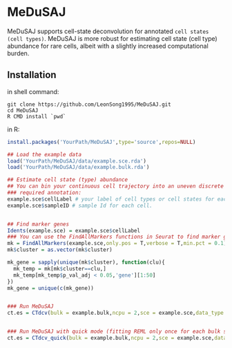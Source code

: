 # MeDuSAJ
MeDuSAJ supports cell-state deconvolution for annotated `cell states (cell types)`. MeDuSAJ is more robust for estimating cell state (cell type) abundance for rare cells, albeit with a slightly increased computational burden. 


## Installation
in shell command:
```shell
git clone https://github.com/LeonSong1995/MeDuSAJ.git
cd MeDuSAJ
R CMD install `pwd`
```
in R:
```R
install.packages('YourPath/MeDuSAJ',type='source',repos=NULL)
```

```R
## Load the example data
load('YourPath/MeDuSAJ/data/example.sce.rda')
load('YourPath/MeDuSAJ/data/example.bulk.rda')

## Estimate cell state (type) abundance
## You can bin your continuous cell trajectory into an uneven discrete cell state. 
### required annotation:
example.sce$cellLabel # your label of cell types or cell states for each cell.
example.sce$sampleID # sample Id for each cell.


## Find marker genes
Idents(example.sce) = example.sce$cellLabel
### You can use the FindAllMarkers functions in Seurat to find marker genes for each cell state (cell type). 
mk = FindAllMarkers(example.sce,only.pos = T,verbose = T,min.pct = 0.1) 
mk$cluster = as.vector(mk$cluster)

mk_gene = sapply(unique(mk$cluster), function(clu){
  mk_temp = mk[mk$cluster==clu,]
  mk_temp[mk_temp$p_val_adj < 0.05,'gene'][1:50]  
})
mk_gene = unique(c(mk_gene))


### Run MeDuSAJ
ct.es = CTdcv(bulk = example.bulk,ncpu = 2,sce = example.sce,data_type = 'count',gene = mk_gene)


### Run MeDuSAJ with quick mode (fitting REML only once for each bulk sample).
ct.es = CTdcv_quick(bulk = example.bulk,ncpu = 2,sce = example.sce,data_type = 'count',gene = mk_gene)
```
